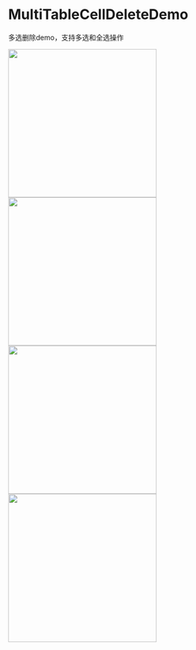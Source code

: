 # MultiTableCellDeleteDemo
多选删除demo，支持多选和全选操作

<div style="display:inline">
  <img src='https://ws3.sinaimg.cn/large/006tNc79gy1g01fy3zk08j30m6170q6v.jpg' width=300>
  <img src='https://ws2.sinaimg.cn/large/006tNc79gy1g01fx31w0zj30m6170q6k.jpg' width=300>
</div>


<div style="display:inline">
<img src='https://ws4.sinaimg.cn/large/006tNc79gy1g01fu0zdiij30m6170dj1.jpg' width=300>
<img src='https://ws3.sinaimg.cn/large/006tNc79gy1g01fvrjct8j30m6170wi3.jpg' width=300>
</div>
